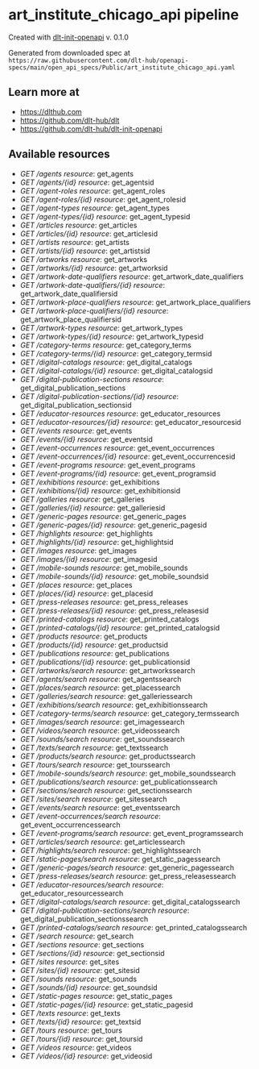 # art_institute_chicago_api pipeline

Created with [dlt-init-openapi](https://github.com/dlt-hub/dlt-init-openapi) v. 0.1.0

Generated from downloaded spec at `https://raw.githubusercontent.com/dlt-hub/openapi-specs/main/open_api_specs/Public/art_institute_chicago_api.yaml`
## Learn more at

* https://dlthub.com
* https://github.com/dlt-hub/dlt
* https://github.com/dlt-hub/dlt-init-openapi


## Available resources
* _GET /agents_ 
  *resource*: get_agents  
* _GET /agents/{id}_ 
  *resource*: get_agentsid  
* _GET /agent-roles_ 
  *resource*: get_agent_roles  
* _GET /agent-roles/{id}_ 
  *resource*: get_agent_rolesid  
* _GET /agent-types_ 
  *resource*: get_agent_types  
* _GET /agent-types/{id}_ 
  *resource*: get_agent_typesid  
* _GET /articles_ 
  *resource*: get_articles  
* _GET /articles/{id}_ 
  *resource*: get_articlesid  
* _GET /artists_ 
  *resource*: get_artists  
* _GET /artists/{id}_ 
  *resource*: get_artistsid  
* _GET /artworks_ 
  *resource*: get_artworks  
* _GET /artworks/{id}_ 
  *resource*: get_artworksid  
* _GET /artwork-date-qualifiers_ 
  *resource*: get_artwork_date_qualifiers  
* _GET /artwork-date-qualifiers/{id}_ 
  *resource*: get_artwork_date_qualifiersid  
* _GET /artwork-place-qualifiers_ 
  *resource*: get_artwork_place_qualifiers  
* _GET /artwork-place-qualifiers/{id}_ 
  *resource*: get_artwork_place_qualifiersid  
* _GET /artwork-types_ 
  *resource*: get_artwork_types  
* _GET /artwork-types/{id}_ 
  *resource*: get_artwork_typesid  
* _GET /category-terms_ 
  *resource*: get_category_terms  
* _GET /category-terms/{id}_ 
  *resource*: get_category_termsid  
* _GET /digital-catalogs_ 
  *resource*: get_digital_catalogs  
* _GET /digital-catalogs/{id}_ 
  *resource*: get_digital_catalogsid  
* _GET /digital-publication-sections_ 
  *resource*: get_digital_publication_sections  
* _GET /digital-publication-sections/{id}_ 
  *resource*: get_digital_publication_sectionsid  
* _GET /educator-resources_ 
  *resource*: get_educator_resources  
* _GET /educator-resources/{id}_ 
  *resource*: get_educator_resourcesid  
* _GET /events_ 
  *resource*: get_events  
* _GET /events/{id}_ 
  *resource*: get_eventsid  
* _GET /event-occurrences_ 
  *resource*: get_event_occurrences  
* _GET /event-occurrences/{id}_ 
  *resource*: get_event_occurrencesid  
* _GET /event-programs_ 
  *resource*: get_event_programs  
* _GET /event-programs/{id}_ 
  *resource*: get_event_programsid  
* _GET /exhibitions_ 
  *resource*: get_exhibitions  
* _GET /exhibitions/{id}_ 
  *resource*: get_exhibitionsid  
* _GET /galleries_ 
  *resource*: get_galleries  
* _GET /galleries/{id}_ 
  *resource*: get_galleriesid  
* _GET /generic-pages_ 
  *resource*: get_generic_pages  
* _GET /generic-pages/{id}_ 
  *resource*: get_generic_pagesid  
* _GET /highlights_ 
  *resource*: get_highlights  
* _GET /highlights/{id}_ 
  *resource*: get_highlightsid  
* _GET /images_ 
  *resource*: get_images  
* _GET /images/{id}_ 
  *resource*: get_imagesid  
* _GET /mobile-sounds_ 
  *resource*: get_mobile_sounds  
* _GET /mobile-sounds/{id}_ 
  *resource*: get_mobile_soundsid  
* _GET /places_ 
  *resource*: get_places  
* _GET /places/{id}_ 
  *resource*: get_placesid  
* _GET /press-releases_ 
  *resource*: get_press_releases  
* _GET /press-releases/{id}_ 
  *resource*: get_press_releasesid  
* _GET /printed-catalogs_ 
  *resource*: get_printed_catalogs  
* _GET /printed-catalogs/{id}_ 
  *resource*: get_printed_catalogsid  
* _GET /products_ 
  *resource*: get_products  
* _GET /products/{id}_ 
  *resource*: get_productsid  
* _GET /publications_ 
  *resource*: get_publications  
* _GET /publications/{id}_ 
  *resource*: get_publicationsid  
* _GET /artworks/search_ 
  *resource*: get_artworkssearch  
* _GET /agents/search_ 
  *resource*: get_agentssearch  
* _GET /places/search_ 
  *resource*: get_placessearch  
* _GET /galleries/search_ 
  *resource*: get_galleriessearch  
* _GET /exhibitions/search_ 
  *resource*: get_exhibitionssearch  
* _GET /category-terms/search_ 
  *resource*: get_category_termssearch  
* _GET /images/search_ 
  *resource*: get_imagessearch  
* _GET /videos/search_ 
  *resource*: get_videossearch  
* _GET /sounds/search_ 
  *resource*: get_soundssearch  
* _GET /texts/search_ 
  *resource*: get_textssearch  
* _GET /products/search_ 
  *resource*: get_productssearch  
* _GET /tours/search_ 
  *resource*: get_tourssearch  
* _GET /mobile-sounds/search_ 
  *resource*: get_mobile_soundssearch  
* _GET /publications/search_ 
  *resource*: get_publicationssearch  
* _GET /sections/search_ 
  *resource*: get_sectionssearch  
* _GET /sites/search_ 
  *resource*: get_sitessearch  
* _GET /events/search_ 
  *resource*: get_eventssearch  
* _GET /event-occurrences/search_ 
  *resource*: get_event_occurrencessearch  
* _GET /event-programs/search_ 
  *resource*: get_event_programssearch  
* _GET /articles/search_ 
  *resource*: get_articlessearch  
* _GET /highlights/search_ 
  *resource*: get_highlightssearch  
* _GET /static-pages/search_ 
  *resource*: get_static_pagessearch  
* _GET /generic-pages/search_ 
  *resource*: get_generic_pagessearch  
* _GET /press-releases/search_ 
  *resource*: get_press_releasessearch  
* _GET /educator-resources/search_ 
  *resource*: get_educator_resourcessearch  
* _GET /digital-catalogs/search_ 
  *resource*: get_digital_catalogssearch  
* _GET /digital-publication-sections/search_ 
  *resource*: get_digital_publication_sectionssearch  
* _GET /printed-catalogs/search_ 
  *resource*: get_printed_catalogssearch  
* _GET /search_ 
  *resource*: get_search  
* _GET /sections_ 
  *resource*: get_sections  
* _GET /sections/{id}_ 
  *resource*: get_sectionsid  
* _GET /sites_ 
  *resource*: get_sites  
* _GET /sites/{id}_ 
  *resource*: get_sitesid  
* _GET /sounds_ 
  *resource*: get_sounds  
* _GET /sounds/{id}_ 
  *resource*: get_soundsid  
* _GET /static-pages_ 
  *resource*: get_static_pages  
* _GET /static-pages/{id}_ 
  *resource*: get_static_pagesid  
* _GET /texts_ 
  *resource*: get_texts  
* _GET /texts/{id}_ 
  *resource*: get_textsid  
* _GET /tours_ 
  *resource*: get_tours  
* _GET /tours/{id}_ 
  *resource*: get_toursid  
* _GET /videos_ 
  *resource*: get_videos  
* _GET /videos/{id}_ 
  *resource*: get_videosid  
